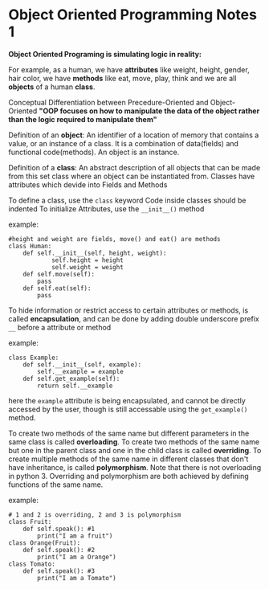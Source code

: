 # Object Oriented Programming Notes 1

**Object Oriented Programing is simulating logic in reality:**

For example, as a human,
we have **attributes** like weight, height, gender, hair color,
we have **methods** like eat, move, play, think
and we are all **objects** of a human **class**.

Conceptual Differentiation between Precedure-Oriented and Object-Oriented
**"OOP focuses on how to manipulate the data of the object rather than the logic required to manipulate them"**

Definition of an **object**: An identifier of a location of memory that contains a value,
or an instance of a class. It is a combination of data(fields) and functional code(methods). An object is an instance.

Definition of a **class**: An abstract description of all objects that can be made from this set class where an object can be instantiated from. Classes have attributes which devide into Fields and Methods

To define a class, use the ```class``` keyword
Code inside classes should be indented
To initialize Attributes, use the ```__init__()``` method

example:
```python:
#height and weight are fields, move() and eat() are methods
class Human:
	def self.__init__(self, height, weight):
    		self.height = height
    		self.weight = weight
  	def self.move(self):
		pass
	def self.eat(self):
		pass
```

To hide information or restrict access to certain attributes or methods, is called **encapsulation**, 
and can be done by adding double underscore prefix ```__``` before a attribute or method

example:
```python:
class Example:
	def self.__init__(self, example):
		self.__example = example
	def self.get_example(self):
		return self.__example
```

here the ```example``` attribute is being encapsulated, and cannot be directly accessed by the user, though is still accessable using the ```get_example()``` method.

To create two methods of the same name but different parameters in the same class is called **overloading**.
To create two methods of the same name but one in the parent class and one in the child class is called **overriding**.
To create multiple methods of the same name in different classes that don't have inheritance, is called **polymorphism**.
Note that there is not overloading in python 3.
Overriding and polymorphism are both achieved by defining functions of the same name.

example:
```python:
# 1 and 2 is overriding, 2 and 3 is polymorphism
class Fruit:
	def self.speak(): #1
		print("I am a fruit")
class Orange(Fruit):
	def self.speak(): #2
		print("I am a Orange")
class Tomato:
	def self.speak(): #3
		print("I am a Tomato")
```




